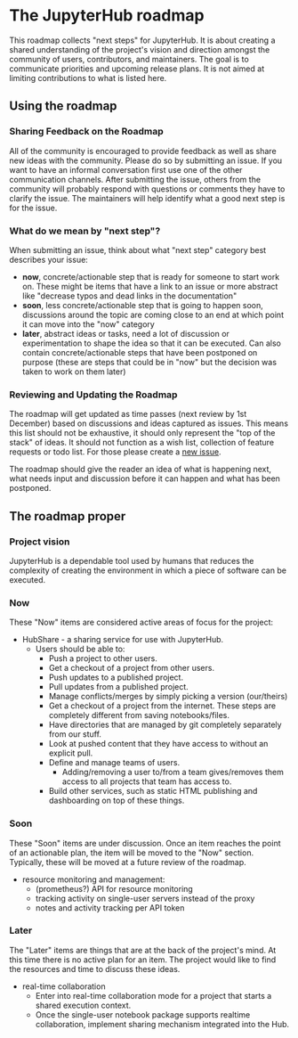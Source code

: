 # The JupyterHub roadmap

This roadmap collects "next steps" for JupyterHub. It is about creating a
shared understanding of the project's vision and direction amongst
the community of users, contributors, and maintainers.
The goal is to communicate priorities and upcoming release plans.
It is not aimed at limiting contributions to what is listed here.

## Using the roadmap

### Sharing Feedback on the Roadmap

All of the community is encouraged to provide feedback as well as share new
ideas with the community. Please do so by submitting an issue. If you want to
have an informal conversation first use one of the other communication channels.
After submitting the issue, others from the community will probably
respond with questions or comments they have to clarify the issue. The
maintainers will help identify what a good next step is for the issue.

### What do we mean by "next step"?

When submitting an issue, think about what "next step" category best describes
your issue:

- **now**, concrete/actionable step that is ready for someone to start work on.
  These might be items that have a link to an issue or more abstract like
  "decrease typos and dead links in the documentation"
- **soon**, less concrete/actionable step that is going to happen soon,
  discussions around the topic are coming close to an end at which point it can
  move into the "now" category
- **later**, abstract ideas or tasks, need a lot of discussion or
  experimentation to shape the idea so that it can be executed. Can also
  contain concrete/actionable steps that have been postponed on purpose
  (these are steps that could be in "now" but the decision was taken to work on
  them later)

### Reviewing and Updating the Roadmap

The roadmap will get updated as time passes (next review by 1st December) based
on discussions and ideas captured as issues.
This means this list should not be exhaustive, it should only represent
the "top of the stack" of ideas. It should
not function as a wish list, collection of feature requests or todo list.
For those please create a
[new issue](https://github.com/jupyterhub/jupyterhub/issues/new).

The roadmap should give the reader an idea of what is happening next, what needs
input and discussion before it can happen and what has been postponed.

## The roadmap proper

### Project vision

JupyterHub is a dependable tool used by humans that reduces the complexity of
creating the environment in which a piece of software can be executed.

### Now

These "Now" items are considered active areas of focus for the project:

- HubShare - a sharing service for use with JupyterHub.
  - Users should be able to:
    - Push a project to other users.
    - Get a checkout of a project from other users.
    - Push updates to a published project.
    - Pull updates from a published project.
    - Manage conflicts/merges by simply picking a version (our/theirs)
    - Get a checkout of a project from the internet. These steps are completely different from saving notebooks/files.
    - Have directories that are managed by git completely separately from our stuff.
    - Look at pushed content that they have access to without an explicit pull.
    - Define and manage teams of users.
      - Adding/removing a user to/from a team gives/removes them access to all projects that team has access to.
    - Build other services, such as static HTML publishing and dashboarding on top of these things.

### Soon

These "Soon" items are under discussion. Once an item reaches the point of an
actionable plan, the item will be moved to the "Now" section. Typically,
these will be moved at a future review of the roadmap.

- resource monitoring and management:
  - (prometheus?) API for resource monitoring
  - tracking activity on single-user servers instead of the proxy
  - notes and activity tracking per API token

### Later

The "Later" items are things that are at the back of the project's mind. At this
time there is no active plan for an item. The project would like to find the
resources and time to discuss these ideas.

- real-time collaboration
  - Enter into real-time collaboration mode for a project that starts a shared execution context.
  - Once the single-user notebook package supports realtime collaboration,
    implement sharing mechanism integrated into the Hub.
